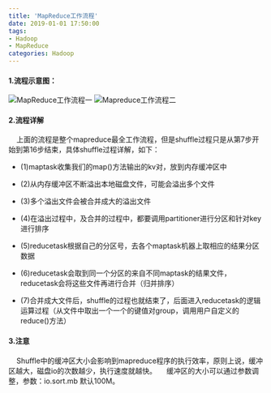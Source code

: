 ```yaml
---
title: 'MapReduce工作流程'
date: 2019-01-01 17:50:00
tags: 
- Hadoop
- MapReduce
categories: Hadoop
---
```

#### 1.流程示意图：
![MapReduce工作流程一](https://imgconvert.csdnimg.cn/aHR0cHM6Ly91cGxvYWQtaW1hZ2VzLmppYW5zaHUuaW8vdXBsb2FkX2ltYWdlcy80MzkxNDA3LWY5MWMxZjRiM2E0YWIyMjUucG5n?x-oss-process=image/format,png)
![Mapreduce工作流程二](https://imgconvert.csdnimg.cn/aHR0cHM6Ly91cGxvYWQtaW1hZ2VzLmppYW5zaHUuaW8vdXBsb2FkX2ltYWdlcy80MzkxNDA3LTJmYTZhNzY5OTBjZmUyODIucG5n?x-oss-process=image/format,png)

#### 2.流程详解
&nbsp;&nbsp;&nbsp;&nbsp;上面的流程是整个mapreduce最全工作流程，但是shuffle过程只是从第7步开始到第16步结束，具体shuffle过程详解，如下：
* (1)maptask收集我们的map()方法输出的kv对，放到内存缓冲区中

* (2)从内存缓冲区不断溢出本地磁盘文件，可能会溢出多个文件

* (3)多个溢出文件会被合并成大的溢出文件

* (4)在溢出过程中，及合并的过程中，都要调用partitioner进行分区和针对key进行排序

* (5)reducetask根据自己的分区号，去各个maptask机器上取相应的结果分区数据

* (6)reducetask会取到同一个分区的来自不同maptask的结果文件，reducetask会将这些文件再进行合并（归并排序）

* (7)合并成大文件后，shuffle的过程也就结束了，后面进入reducetask的逻辑运算过程（从文件中取出一个一个的键值对group，调用用户自定义的reduce()方法）

#### 3.注意
&nbsp;&nbsp;&nbsp;&nbsp;Shuffle中的缓冲区大小会影响到mapreduce程序的执行效率，原则上说，缓冲区越大，磁盘io的次数越少，执行速度就越快。
&nbsp;&nbsp;&nbsp;&nbsp;缓冲区的大小可以通过参数调整，参数：io.sort.mb  默认100M。
